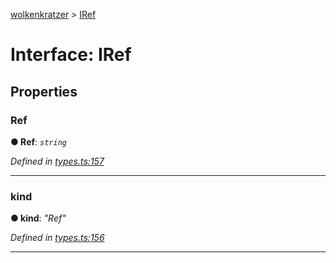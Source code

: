 [wolkenkratzer](../README.md) > [IRef](../interfaces/iref.md)



# Interface: IRef


## Properties
<a id="ref"></a>

###  Ref

**●  Ref**:  *`string`* 

*Defined in [types.ts:157](https://github.com/arminhammer/wolkenkratzer/blob/94afaab/src/types.ts#L157)*





___

<a id="kind"></a>

###  kind

**●  kind**:  *"Ref"* 

*Defined in [types.ts:156](https://github.com/arminhammer/wolkenkratzer/blob/94afaab/src/types.ts#L156)*





___


